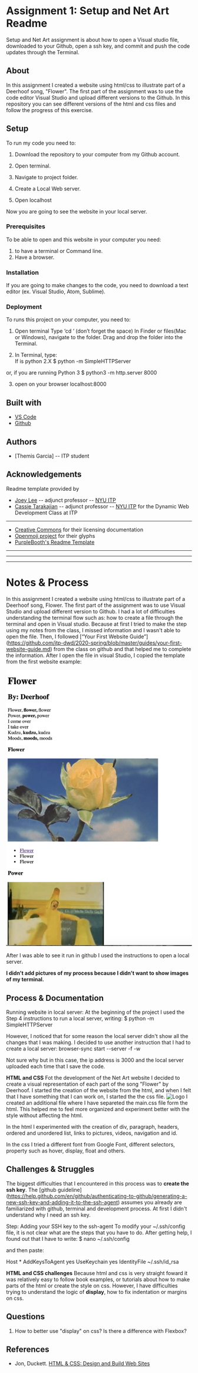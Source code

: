 <!-- Every README should start with an H1 -->
# Assignment 1: Setup and Net Art Readme 
<!-- A one sentence description of the project or assignment -->
Setup and Net Art assignment is about how to open a Visual studio file, downloaded to your Github, open a ssh key, and commit and push the code updates through the Terminal. 

<!-- It is good practice to add an about or summary -->
## About

In this assignment I created a website using html/css to illustrate part of a Deerhoof song, "Flower". 
The first part of the assignment was to use the code editor Visual Studio and upload different versions to the Github. In this repository you can see different versions of the html and css files and follow the progress of this exercise.

<!-- It is essential to describe how to set up your project -->
## Setup
To run my code you need to:
1. Download the repository to your computer from my Github account. 
2. Open terminal. 
3. Navigate to project folder.
4. Create a Local Web server.

5. Open localhost

Now you are going to see the website in your local server.

<!-- Any knowledge or tools you will need before hand -->
### Prerequisites

To be able to open and this website in your computer you need:
1. to have a terminal or Command line.
2. Have a browser.


<!-- any installation needs should be defined -->
### Installation

If you are going to make changes to the code, you need to download a text editor (ex. Visual Studio, Atom, Sublime).

<!-- Write instructions on how to start working on your project -->
<!--### Develop

<!--To develop this document, you can follow the steps provided below:
1. create a fork of this project on Github
2. ping the author of this repo via Github Issues to see if they are looking for contributions on the specific feature you're looking to add
3. open the file in VS Code and make updates 
4. add and commit those changes in your forked github repo
5. make a pull request specifying what additions and changes were made
6. have a nice chat and communication with me about those changes. 
7. celebrate the contribution! -->

<!-- Notes about the deployment -->
### Deployment

To runs this project on your computer, you need to:
  1. Open terminal
  Type ‘cd ‘ (don’t forget the space)
  In Finder or files(Mac or Windows), navigate to the folder. Drag and drop the folder into the Terminal.
  
  2. In Terminal, type:  
  If is python 2.X
  $ python -m SimpleHTTPServer

  or, if you are running Python 3
  $ python3 -m http.server 8000
  
  3. open on your browser
     localhost:8000


## Built with

* [VS Code](https://code.visualstudio.com/)
* [Github](https://github.com)

## Authors
* [Themis Garcia] -- ITP student 

<!--## Code of Conduct

<!--Please read the [CODE OF CONDUCT](https://www.mozilla.org/en-US/about/governance/policies/participation/) 

<!--## License

<!--This is README template is licensed according to [Attribution 4.0 International (CC BY 4.0) ](https://creativecommons.org/licenses/by/4.0/)

<!-- thank and reference all the things that made your project happen -->
## Acknowledgements

Readme template provided by 
* [Joey Lee](https://jk-lee.com) -- adjunct professor -- [NYU ITP](https://itp.nyu.edu)
* [Cassie Tarakajian](https://cassietarakajian.com/) -- adjunct professor -- [NYU ITP](https://itp.nyu.edu)
for the Dynamic Web Development Class at ITP

***

* [Creative Commons](https://creativecommons.org/licenses/by/4.0/) for their licensing documentation
* [Openmoji project](https://www.openmoji.org/library/#search=notebook&emoji=1F4D4) for their glyphs
* [PurpleBooth's Readme Template](https://gist.github.com/PurpleBooth/109311bb0361f32d87a2)

***
***
***

<!-- For your assignments you might consider  -->
# Notes & Process

In this assignment I created a website using html/css to illustrate part of a Deerhoof song, Flower. 
The first part of the assignment was to use Visual Studio and upload different version to Github.
I had a lot of difficulties understanding the terminal flow such as: how to create a file through the terminal and open in Visual studio. Because at first I tried to make the step using my notes from the class, I missed information and I wasn't able to open the file. Then, I followed [“Your First Website Guide”] (https://github.com/itp-dwd/2020-spring/blob/master/guides/your-first-website-guide.md) from the class on github and that helped me to complete the information. After I open the file in visual Studio, I copied the template from the first website example:

![Logo](https://github.com/themiscadiz/Assignment1/blob/master/images/html1.png)

After I was able to see it run in github I used the instructions to open a local server. 

**I didn't add pictures of my process because I didn't want to show images of my terminal.**



<!-- How you built this project - Include images, gifs, and notes here -->
## Process & Documentation

Running website in local server:
At the beginning of the project I used the Step 4 instructions to run a local server, writing: 
$ python -m SimpleHTTPServer

However, I noticed that for some reason the local server didn't show all the changes that I was making. I decided to use another instruction that I had to create a local server: 
browser-sync start --server -f -w

Not sure why but in this case, the ip address is 3000 and the local server uploaded each time that I save the code. 

**HTML and CSS**
Fot the development of the Net Art website I decided to create a visual representation of each part of the song "Flower" by Deerhoof. I started the creation of the website from the html, and when I felt that I have something that I can work on, I started the the css file.
![Logo](https://www.openmoji.org/data/color/svg/1F4D4.svg)
I created an additional file where I have separeted the main.css file form the html. This helped me to feel more organized and experiment better with the style without affecting the html.

In the html I experimented with the creation of div, paragraph, headers, ordered and unordered list, links to pictures, videos, navigation and id.

In the css I tried a different font from Google Font, different selectors, property such as hover, display, float and others.


<!-- Any specific challenges or struggles documented -->
## Challenges & Struggles

The biggest difficulties that I encountered in this process was to **create the ssh key**. 
The [github guideline] (https://help.github.com/en/github/authenticating-to-github/generating-a-new-ssh-key-and-adding-it-to-the-ssh-agent) assumes you already are familiarized with github, terminal and development process. At first I didn't understand why I need an ssh key.

Step: Adding your SSH key to the ssh-agent
To  modify your ~/.ssh/config file, it is not clear what are the steps that you have to do. After getting help, I found out that I have to write:
$ nano ~/.ssh/config

and then paste:

Host *
  AddKeysToAgent yes
  UseKeychain yes
  IdentityFile ~/.ssh/id_rsa
  
  **HTML and CSS challenges**
Because html and css is very straight foward it was relatively easy to follow book examples, or tutorials about how to make parts of the html or create the style on css.
However, I have difficulties trying to understand the logic of **display**, how to fix indentation or margins on css.

<!-- Any questions you have -->
## Questions
1. How to better use "display" on css? Is there a difference with Flexbox?

<!-- References for resources and inspiration -->
## References

* Jon, Duckett. [HTML & CSS: Design and Build Web Sites](https://www.amazon.com/HTML-CSS-Design-Build-Websites/dp/1118008189)
<!--* Author First Name, Author Last Name. [Link]()-->
